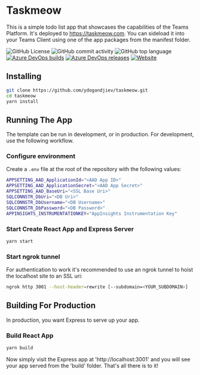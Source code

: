 # Taskmeow

This is a simple todo list app that showcases the capabilities of the Teams Platform. It's deployed to https://taskmeow.com. You can sideload it into your Teams Client using one of the app packages from the manifest folder.

![GitHub License](https://img.shields.io/github/license/ydogandjiev/taskmeow)
![GitHub commit activity](https://img.shields.io/github/commit-activity/y/ydogandjiev/taskmeow?logo=github)
![GitHub top language](https://img.shields.io/github/languages/top/ydogandjiev/taskmeow?logo=javascript)
[![Azure DevOps builds](https://img.shields.io/azure-devops/build/ydogandjiev/35dab36f-5d13-406c-afa8-9b2b906763c4/16?logo=azurepipelines)](https://ydogandjiev.visualstudio.com/taskmeow/_build/latest?definitionId=16)
[![Azure DevOps releases](https://img.shields.io/azure-devops/release/ydogandjiev/35dab36f-5d13-406c-afa8-9b2b906763c4/4/4?logo=azurepipelines)](https://ydogandjiev.visualstudio.com/taskmeow/_release?_a=releases&definitionId=4)
[![Website](https://img.shields.io/website?url=https%3A%2F%2Ftaskmeow.com&logo=microsoftedge)](https://taskmeow.com)

## Installing

```bash
git clone https://github.com/ydogandjiev/taskmeow.git
cd taskmeow
yarn install
```

## Running The App

The template can be run in development, or in production. For development, use the following workflow.

### Configure environment

Create a `.env` file at the root of the repository with the following values:

```bash
APPSETTING_AAD_ApplicationId="<AAD App ID>"
APPSETTING_AAD_ApplicationSecret="<AAD App Secret>"
APPSETTING_AAD_BaseUri="<SSL Base Uri>"
SQLCONNSTR_DbUri="<DB Uri>"
SQLCONNSTR_DbUsername="<DB Username>"
SQLCONNSTR_DbPassword="<DB Password>"
APPINSIGHTS_INSTRUMENTATIONKEY="AppInsights Instrumentation Key"
```

### Start Create React App and Express Server

```bash
yarn start
```

### Start ngrok tunnel

For authentication to work it's recommended to use an ngrok tunnel to hoist the localhost site to an SSL uri:

```bash
ngrok http 3001 --host-header=rewrite [--subdomain=<YOUR_SUBDOMAIN>]
```

## Building For Production

In production, you want Express to serve up your app.

### Build React App

```bash
yarn build
```

Now simply visit the Express app at 'http://localhost:3001' and you will see your app served from the 'build' folder. That's all there is to it!
